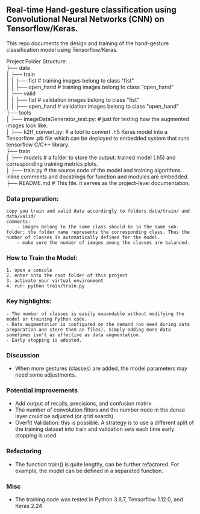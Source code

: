 ## Real-time Hand-gesture classification using Convolutional Neural Networks (CNN) on Tensorflow/Keras.

This repo documents the design and training of the hand-gesture classification model using Tensorflow/Keras.

Project Folder Structure:
. <br>
├── data <br>
│   ├── train <br>
│   │   ├── fist            # training images belong to class "fist" <br>
│   │   ├── open_hand       # training images belong to class "open_hand" <br>
│   ├── valid <br>
│   │   ├── fist            # validation images belong to class "fist" <br>
│   │   ├── open_hand       # validation images belong to class "open_hand" <br>
├── tools <br>
│   ├── imageDataGenerator_test.py: # just for testing how the augmented images look like. <br>
│   ├── k2tf_convert.py: # a tool to convert .h5 Keras model into a Tensorflow .pb file which can be deployed to embedded system that runs tensorflow C/C++ library. <br>
├── train <br>
│   ├── models   # a folder to store the output: trained model (.h5) and corresponding training metrics plots. <br>
│   ├── train.py # the source code of the model and training algorithms. inline comments and docstrings for function and modules are embedded. <br>
├── README.md    # This file. it serves as the project-level documentation.

### Data preparation:
    copy you train and valid data accordingly to folders data/train/ and data/valid/
    comments: 
        - images belong to the same class should be in the same sub-folder; the folder name represents the corresponding class. Thus the number of classes is automatically defined for the model.
        - make sure the number of images among the classes are balanced. 
### How to Train the Model:
    1. open a console
    2. enter into the root folder of this project
    3. activate your virtual environment
    4. run: python train/train.py 

### Key highlights:
    - The number of classes is easily expandable without modifying the model or training Python code.
    - Data augmentation is configured on the demand (no need during data preparation and store them as files). Simply adding more data sometimes isn't as effective as data augmentation.
    - Early stopping is adopted.

### Discussion
- When more gestures (classes) are added, the model parameters may need some adjustments.

### Potential improvements
- Add output of recalls, precisions, and confusion matrix
- The number of convolution filters and the number node in the dense layer could be adjusted (or grid search)
- Overfit Validation: this is possible. A strategy is to use a different split of the training dataset into train and validation sets each time early stopping is used.

### Refactoring
- The function train() is quite lengthy, can be further refactored. For example, the model can be defined in a separated function.

### Misc
- The training code was tested in Python 3.6.7, Tensorflow 1.12.0, and Keras 2.24